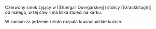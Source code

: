 Czerwony smok żyjący w [[Duergar|Duergarskiej]] stolicy [[Gracklstugh]] od małego, w tej chwili ma kilka stuleci na karku.

W zamian za jedzenie i złoto rozpala krasnoludzkie kuźnie.